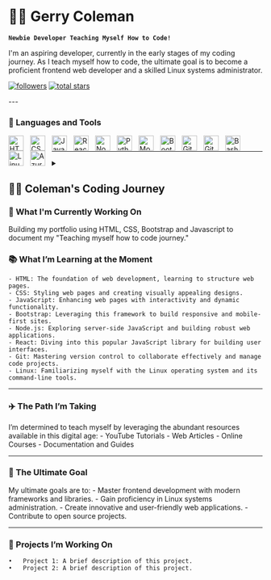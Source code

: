 # 🏄‍♂️ Gerry Coleman

**`Newbie Developer Teaching Myself How to Code!`**

I'm an aspiring developer, currently in the early stages of my coding journey. As I teach myself how to code, the ultimate goal is to become a proficient frontend web developer and a skilled Linux systems administrator.

<p align="left"> 
      <a href="https://github.com/gerrycoleman?tab=followers">
         <img alt="followers" title="Follow me on Github" src="https://custom-icon-badges.demolab.com/github/followers/gerrycoleman?color=236ad3&labelColor=1155ba&style=for-the-badge&logo=person-add&label=Follow&logoColor=white"/></a>
      <a href="https://github.com/gerrycoleman??tab=repositories&sort=stargazers">
         <img alt="total stars" title="Total stars on GitHub" src="https://custom-icon-badges.demolab.com/github/stars/gerrycoleman??color=55960c&style=for-the-badge&labelColor=488207&logo=star"/></a>
   </p>   
---

### 🧰 Languages and Tools

<img align="left" alt="HTML" width="30px" style="padding-right:10px;" src="https://cdn.jsdelivr.net/gh/devicons/devicon/icons/html5/html5-plain.svg" />
<img align="left" alt="CSS" width="30px" style="padding-right:10px;" src="https://cdn.jsdelivr.net/gh/devicons/devicon/icons/css3/css3-plain.svg" />
<img align="left" alt="JavaScript" width="30px" style="padding-right:10px;" src="https://cdn.jsdelivr.net/gh/devicons/devicon/icons/javascript/javascript-plain.svg" />
<img align="left" alt="React" width="30px" style="padding-right:10px;" src="https://cdn.jsdelivr.net/gh/devicons/devicon/icons/react/react-original.svg" />
<img align="left" alt="NodeJS" width="30px" style="padding-right:10px;" src="https://cdn.jsdelivr.net/gh/devicons/devicon/icons/nodejs/nodejs-original.svg" />
<img align="left" alt="Python" width="30px" style="padding-right:10px;" src="https://cdn.jsdelivr.net/gh/devicons/devicon/icons/python/python-plain.svg" />
<img align="left" alt="MongoDB" width="30px" style="padding-right:10px;" src="https://cdn.jsdelivr.net/gh/devicons/devicon/icons/mongodb/mongodb-plain.svg" />
<img align="left" alt="Bootstrap" width="30px" style="padding-right:10px;" src="https://cdn.jsdelivr.net/gh/devicons/devicon/icons/bootstrap/bootstrap-plain.svg" />
<img align="left" alt="Git" width="30px" style="padding-right:10px;" src="https://cdn.jsdelivr.net/gh/devicons/devicon/icons/git/git-original.svg" />
<img align="left" alt="GitHub" width="30px" style="padding-right:10px;" src="https://cdn.jsdelivr.net/gh/devicons/devicon/icons/github/github-original.svg" />
<img align="left" alt="Bash" width="30px" style="padding-right:10px;" src="https://cdn.jsdelivr.net/gh/devicons/devicon/icons/bash/bash-original.svg" />
<img align="left" alt="Linux" width="30px" style="padding-right:10px;" src="https://cdn.jsdelivr.net/gh/devicons/devicon/icons/linux/linux-original.svg" />
<img align="left" alt="Azure" width="30px" style="padding-right:10px;" src="https://cdn.jsdelivr.net/gh/devicons/devicon/icons/azure/azure-original.svg" />
<br />

---

<details>
 <summary><h2>👨‍💻 Coleman's Coding Journey</h2>

### 🔭 What I'm Currently Working On
Building my portfolio using HTML, CSS, Bootstrap and Javascript to document my "Teaching myself how to code journey."

### 📚 What I’m Learning at the Moment
	- HTML: The foundation of web development, learning to structure web pages.
	- CSS: Styling web pages and creating visually appealing designs.
	- JavaScript: Enhancing web pages with interactivity and dynamic functionality.
	- Bootstrap: Leveraging this framework to build responsive and mobile-first sites.
	- Node.js: Exploring server-side JavaScript and building robust web applications.
	- React: Diving into this popular JavaScript library for building user interfaces.
	- Git: Mastering version control to collaborate effectively and manage code projects.
	- Linux: Familiarizing myself with the Linux operating system and its command-line tools.
	
---

### ✈️ The Path I’m Taking
I’m determined to teach myself by leveraging the abundant resources available in this digital age:
	- YouTube Tutorials
	- Web Articles
	- Online Courses
	- Documentation and Guides
	
---

### 🎯 The Ultimate Goal
My ultimate goals are to:
	- Master frontend development with modern frameworks and libraries.
	- Gain proficiency in Linux systems administration.
	- Create innovative and user-friendly web applications.
	- Contribute to open source projects.
	
---

<!--
### 🧰 Tools and Technologies
	•	Frontend: HTML, CSS, JavaScript, React, Bootstrap
	•	Backend: Node.js
	•	Version Control: Git
	•	Operating Systems: Linux
-->

### 🔬 Projects I’m Working On
	•	Project 1: A brief description of this project.
	•	Project 2: A brief description of this project.
</summary>
 
---

### 📊 Stats

![Coleman's GitHub stats](https://github-readme-stats.vercel.app/api?username=gerrycoleman&show_icons=true&theme=gruvbox)

![GitHub Streak](https://streak-stats.demolab.com?user=gerrycoleman&theme=gruvbox&border_radius=4.5)

---

### 🔗 Connect with Me
I’m eager to connect with like-minded individuals and learn from others’ experiences. Feel free to reach out to me on LinkedIn or Twitter to discuss coding, share insights, or collaborate on projects.

---

### 💰 You can help me by Donating
  [![PayPal](https://img.shields.io/badge/PayPal-00457C?style=for-the-badge&logo=paypal&logoColor=white)](https://paypal.me/gerrycolemann@outlook.com)
